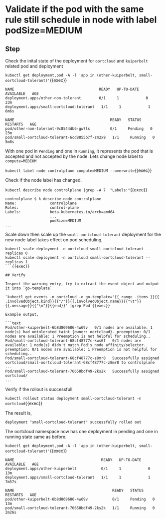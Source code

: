 # Validate if the pod with the same rule still schedule in node with label podSize=MEDIUM

## Step

Check the inital state of the deployment for `oortcloud` and `kuiperbelt` related pod and deployment

`kubectl get deployment,pod -A -l 'app in (other-kuiperbelt, small-oortcloud-tolerant)'`{{exec}}

```text
NAME                                      READY   UP-TO-DATE   AVAILABLE   AGE
deployment.apps/other-non-tolerant        0/1     1            0           23m
deployment.apps/small-oortcloud-tolerant   1/1     1            1           6m6s

NAME                                           READY   STATUS    RESTARTS   AGE
pod/other-non-tolerant-9c8544db6-gw7ls         0/1     Pending   0          23m
pod/small-oortcloud-tolerant-6cd8855b7f-zm2x9   1/1     Running   0          5m8s
```

With one pod in `Pending` and one in `Running`, it represents the pod that is accepted and not accepted by the node. Lets change node label to `compute=MEDIUM`

`kubectl label node controlplane compute=MEDIUM --overwrite`{{exec}}

Check if the node label has changed.

`kubectl describe node controlplane |grep -A 7  "Labels:"`{{exec}}

```text
controlplane $ k describe node controlplane 
Name:               controlplane
Roles:              control-plane
Labels:             beta.kubernetes.io/arch=amd64
                    ...
                    podSize=MEDIUM
...
```

Scale down then scale up the `small-oortcloud-tolerant` deployment for the new node label takes effect on pod scheduling,

```
kubectl scale deployment -n oortcloud small-oortcloud-tolerant --replicas 0
kubectl scale deployment -n oortcloud small-oortcloud-tolerant --replicas 1
```{{exec}}

## Verify

Inspect the warning entry, try to extract the event object and output it into `go-template`

`kubectl get events -n oortcloud -o go-template='{{ range .items }}{{ .involvedObject.kind}}{{"/"}}{{.involvedObject.name}}{{"\t"}}{{.message}}{{"\n"}}{{end}}' |grep Pod`{{exec}}

Example output,

```text
Pod/other-kuiperbelt-6b8d869686-4w69v   0/1 nodes are available: 1 node(s) had untolerated taint {owner: oortcloud}. preemption: 0/1 nodes are available: 1 Preemption is not helpful for scheduling..
Pod/small-oortcloud-tolerant-68cf48777c-kws6f   0/1 nodes are available: 1 node(s) didn't match Pod's node affinity/selector. preemption: 0/1 nodes are available: 1 Preemption is not helpful for scheduling..
Pod/small-oortcloud-tolerant-68cf48777c-z8mr8   Successfully assigned oortcloud/small-oortcloud-tolerant-68cf48777c-z8mr8 to controlplane
...
Pod/small-oortcloud-tolerant-76658bdf49-2ks2k   Successfully assigned oortcloud/
...
```

Verify if the rollout is successfull

`kubectl rollout status deployment small-oortcloud-tolerant -n oortcloud`{{exec}}

The result is,

```text
deployment "small-oortcloud-tolerant" successfully rolled out
```

The oortcloud namespace now has one deployment in pending and one in running state same as before.

`kubectl get deployment,pod -A -l 'app in (other-kuiperbelt, small-oortcloud-tolerant)'`{{exec}}

```text
NAME                                       READY   UP-TO-DATE   AVAILABLE   AGE
deployment.apps/other-kuiperbelt           0/1     1            0           13m
deployment.apps/small-oortcloud-tolerant   1/1     1            1           7m57s

NAME                                            READY   STATUS    RESTARTS   AGE
pod/other-kuiperbelt-6b8d869686-4w69v           0/1     Pending   0          13m
pod/small-oortcloud-tolerant-76658bdf49-2ks2k   1/1     Running   0          2m26s
```
